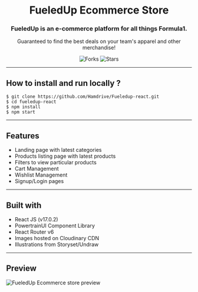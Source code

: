 <div align="center">
  
# FueledUp Ecommerce Store

### FueledUp is an e-commerce platform for all things Formula1. 


Guaranteed to find the best deals on your team's apparel and other merchandise!

![Forks](https://img.shields.io/github/forks/Hamdrive/FueledUp-React)
![Stars](https://img.shields.io/github/stars/Hamdrive/FueledUp-React)

</div>

---

## How to install and run locally ?

```
$ git clone https://github.com/Hamdrive/Fueledup-react.git
$ cd fueledup-react
$ npm install
$ npm start
```

---

## Features

- Landing page with latest categories
- Products listing page with latest products
- Filters to view particular products
- Cart Management 
- Wishlist Management
- Signup/Login pages

---

## Built with

- React JS (v17.0.2)
- PowertrainUI Component Library
- React Router v6
- Images hosted on Cloudinary CDN
- Illustrations from Storyset/Undraw

---

## Preview

![FueledUp Ecommerce store preview](https://res.cloudinary.com/fueledup-ecom/image/upload/v1649146963/preview%20GIFs/ecom_preview.gif)



